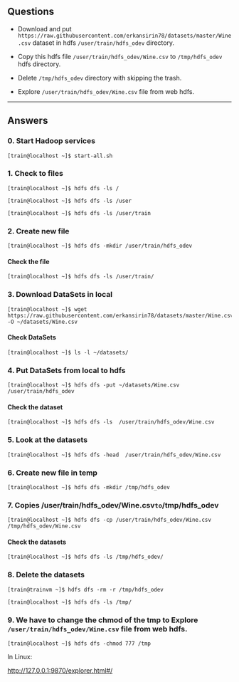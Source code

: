 ## Questions

- Download and put `https://raw.githubusercontent.com/erkansirin78/datasets/master/Wine.csv` dataset in hdfs `/user/train/hdfs_odev` directory.

- Copy this hdfs file `/user/train/hdfs_odev/Wine.csv` to `/tmp/hdfs_odev` hdfs directory.

- Delete `/tmp/hdfs_odev` directory with skipping the trash. 

- Explore `/user/train/hdfs_odev/Wine.csv` file from web hdfs.  
-----------------------------------------------------------------------------------------------------------------------------------------------------------------------

## Answers

### 0. Start Hadoop services
```
[train@localhost ~]$ start-all.sh
```

### 1. Check to files
```
[train@localhost ~]$ hdfs dfs -ls /
```

```
[train@localhost ~]$ hdfs dfs -ls /user
```

```
[train@localhost ~]$ hdfs dfs -ls /user/train
```

### 2. Create new file
```
[train@localhost ~]$ hdfs dfs -mkdir /user/train/hdfs_odev
```

#### Check the file
```
[train@localhost ~]$ hdfs dfs -ls /user/train/
```

### 3. Download DataSets in local
```
[train@localhost ~]$ wget https://raw.githubusercontent.com/erkansirin78/datasets/master/Wine.csv -O ~/datasets/Wine.csv
```

#### Check DataSets
```
[train@localhost ~]$ ls -l ~/datasets/
```

### 4. Put DataSets from local to hdfs
```
[train@localhost ~]$ hdfs dfs -put ~/datasets/Wine.csv /user/train/hdfs_odev
```

#### Check the dataset
```
[train@localhost ~]$ hdfs dfs -ls  /user/train/hdfs_odev/Wine.csv
```

### 5. Look at the datasets
```
[train@localhost ~]$ hdfs dfs -head  /user/train/hdfs_odev/Wine.csv
```


### 6. Create new file in temp
```
[train@localhost ~]$ hdfs dfs -mkdir /tmp/hdfs_odev
```


### 7. Copies /user/train/hdfs_odev/Wine.csv` to `/tmp/hdfs_odev
```
[train@localhost ~]$ hdfs dfs -cp /user/train/hdfs_odev/Wine.csv /tmp/hdfs_odev/Wine.csv
```


#### Check the datasets
```
[train@localhost ~]$ hdfs dfs -ls /tmp/hdfs_odev/
```


### 8. Delete the datasets
```
[train@trainvm ~]$ hdfs dfs -rm -r /tmp/hdfs_odev
```

```
[train@localhost ~]$ hdfs dfs -ls /tmp/
```

### 9. We have to change the chmod of the tmp to Explore `/user/train/hdfs_odev/Wine.csv` file from web hdfs.
```
[train@localhost ~]$ hdfs dfs -chmod 777 /tmp
```

In Linux:

http://127.0.0.1:9870/explorer.html#/ 







